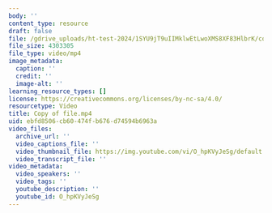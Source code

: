 ```yaml
---
body: ''
content_type: resource
draft: false
file: /gdrive_uploads/ht-test-2024/1SYU9jT9uIIMklwEtLwoXMS8XF83HlbrK/copy-of-file.mp4
file_size: 4303305
file_type: video/mp4
image_metadata:
  caption: ''
  credit: ''
  image-alt: ''
learning_resource_types: []
license: https://creativecommons.org/licenses/by-nc-sa/4.0/
resourcetype: Video
title: Copy of file.mp4
uid: ebfd8506-cb60-474f-b676-d74594b6963a
video_files:
  archive_url: ''
  video_captions_file: ''
  video_thumbnail_file: https://img.youtube.com/vi/O_hpKVyJeSg/default.jpg
  video_transcript_file: ''
video_metadata:
  video_speakers: ''
  video_tags: ''
  youtube_description: ''
  youtube_id: O_hpKVyJeSg
---
```

